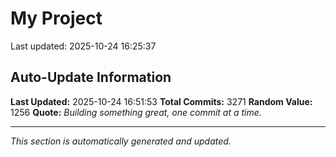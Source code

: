 # My Project


Last updated: 2025-10-24 16:25:37














































































































































































































































































































































































































































































































































































































































































































































































































































































































































































































































































































































































































































































































































































































































































































































































































































































































































































































































































































































































































































































































































































































































































































































































































































































































































































































































































































































































































































































































































































































































































































































































































































































































































































































































































































































































































































































































































































































## Auto-Update Information

**Last Updated:** 2025-10-24 16:51:53
**Total Commits:** 3271
**Random Value:** 1256
**Quote:** _Building something great, one commit at a time._

---
_This section is automatically generated and updated._